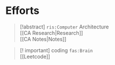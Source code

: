 # Efforts

> [!abstract] `ris:Computer` Architecture  
> [[CA Research|Research]]  
> [[CA Notes|Notes]]

> [! important] coding `fas:Brain`  
> [[Leetcode]]
